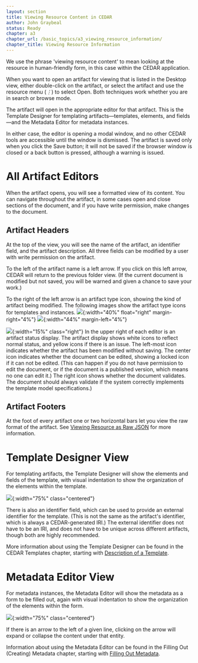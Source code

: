 ```yaml
---
layout: section
title: Viewing Resource Content in CEDAR
author: John Graybeal
status: Ready
chapter: a3
chapter_url: /basic_topics/a3_viewing_resource_information/
chapter_title: Viewing Resource Information
---
```

We use the phrase 'viewing resource content' to mean looking at the resource in human-friendly form, in this case within the CEDAR application.

When you want to open an artifact for viewing that is listed in the Desktop view, 
either double-click on the artifact,
or select the artifact and use the resource menu (*⋮*) to select Open.
Both techniques work whether you are in search or browse mode.

The artifact will open in the appropriate editor for that artifact. This is the Template Designer for templating artifacts—templates, elements, and fields—and the Metadata Editor for metadata instances. 

In either case, the editor is opening a modal window, and no other CEDAR tools are accessible until the window is dismissed. 
The artifact is saved only when you click the Save button; it will not be saved if the browser window is closed or a back button is pressed, although a warning is issued.

<h1>All Artifact Editors</h1>

When the artifact opens, you will see a formatted view of its content.
You can navigate throughout the artifact,
in some cases open and close sections of the document, 
and if you have write permission, make changes to the document. 

<h2>Artifact Headers</h2>

At the top of the view, you will see the name of the artifact, 
an identifier field, and the artifact description. 
All three fields can be modified by a user with write permission on the artifact.

To the left of the artifact name is a left arrow. 
If you click on this left arrow, CEDAR will return to the previous folder view.
(If the current document is modified but not saved, 
you will be warned and given a chance to save your work.)

To the right of the left arrow is an artifact type icon, 
showing the kind of artifact being modified. 
The following images show the artifact type icons 
for templates and instances.
![](https://github.com/metadatacenter/cedar-manual/raw/master/docs/assets/imgs/metadata-editor-title-icon-2019117.png){:width="40%" float="right" margin-right="4%"}
![](https://github.com/metadatacenter/cedar-manual/raw/master/docs/assets/imgs/template-designer-title-icon-2019117.png){:width="44%" margin-left="4%"}

![](https://github.com/metadatacenter/cedar-manual/raw/master/docs/assets/imgs/artifact-editor-artifact-status-good-2019117.png){:width="15%" class="right"}
In the upper right of each editor is an artifact status display. 
The artifact display shows white icons to reflect normal status, 
and yellow icons if there is an issue. 
The left-most icon indicates whether the artifact has been modified without saving. 
The center icon indicates whether the document can be edited, 
showing a locked icon if it can not be edited. (This can happen if you do not have permission to edit the document, or if the document is a published version, 
which means no one can edit it.) 
The right icon shows whether the document validates. 
The document should always validate if the system correctly implements
the template model specifications.)

<h2>Artifact Footers</h2>

At the foot of every artifact one or two horizontal bars let you view the raw format of the artifact.  See [Viewing Resource as Raw JSON](https://metadatacenter.github.io/cedar-manual/cedar_templates/a3_viewing_resource_information/viewing_resource_as_raw_json/) for more information.

<h1>Template Designer View</h1>

For templating artifacts, the Template Designer
will show the elements and fields of the template,
with visual indentation to show the organization of the elements within the template.

![](https://github.com/metadatacenter/cedar-manual/raw/master/docs/assets/imgs/template-designer-example-2019117.png){:width="75%" class="centered"}

There is also an identifier field, which can be used to provide an external identifier for the template. (This is not the same as the artifact's identifier, which is always a CEDAR-generated IRI.) The external identifier does not have to be an IRI, and does not have to be unique across different artifacts, though both are highly recommended.

More information about using the Template Designer can be found in the CEDAR Templates chapter, starting with [Description of a Template](https://metadatacenter.github.io/cedar-manual/cedar_templates/c1_description_of_a_template/).

<h1>Metadata Editor View</h1>

For metadata instances, the Metadata Editor
will show the metadata as a form to be filled out,
again with visual indentation to show the organization of the elements within the form.

![](https://github.com/metadatacenter/cedar-manual/raw/master/docs/assets/imgs/metadata-editor-example-2019117.png){:width="75%" class="centered"}

If there is an arrow to the left of a given line, 
clicking on the arrow will expand or collapse the content under that entity.

Information about using the Metadata Editor can be found in the Filling Out (Creating) Metadata chapter, starting with [Filling Out Metadata](https://metadatacenter.github.io/cedar-manual/sections/a5/2_filling_out_metadata//).



